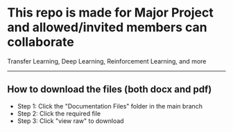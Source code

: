 # This repo is made for Major Project and allowed/invited members can collaborate 

Transfer Learning, Deep Learning, Reinforcement Learning, and more

---

## How to download the files (both docx and pdf)

- Step 1: Click the "Documentation Files" folder in the main branch
- Step 2: Click the required file
- Step 3: Click "view raw" to download

